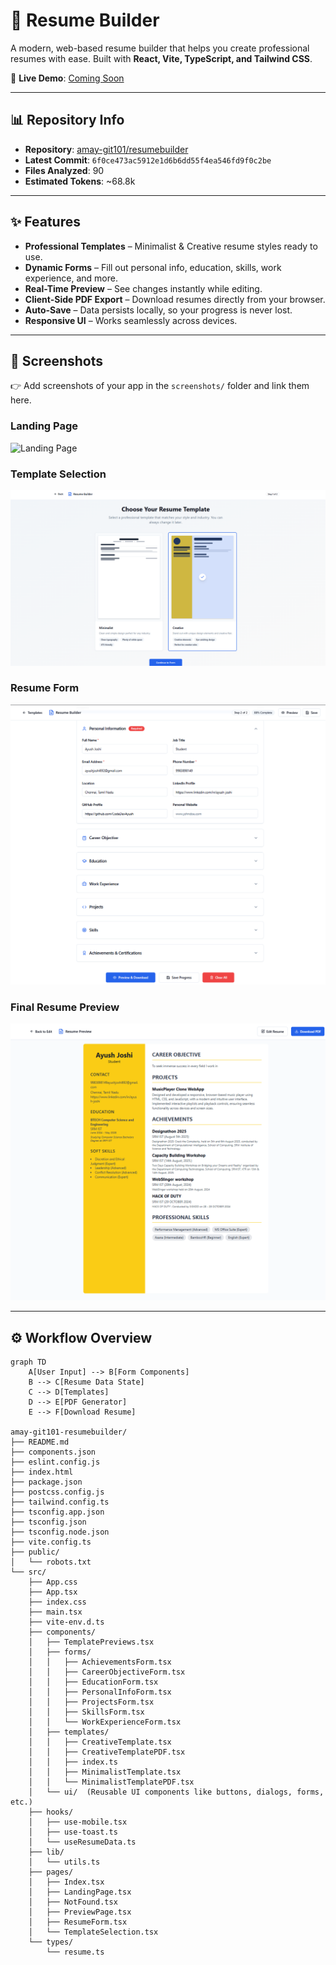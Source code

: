 # 📄 Resume Builder

A modern, web-based resume builder that helps you create professional resumes with ease. Built with **React, Vite, TypeScript, and Tailwind CSS**.

🔗 **Live Demo**: [Coming Soon](#)

---

## 📊 Repository Info

- **Repository**: [amay-git101/resumebuilder](https://github.com/amay-git101/resumebuilder)  
- **Latest Commit**: `6f0ce473ac5912e1d6b6dd55f4ea546fd9f0c2be`  
- **Files Analyzed**: 90  
- **Estimated Tokens**: ~68.8k  

---

## ✨ Features

- **Professional Templates** – Minimalist & Creative resume styles ready to use.  
- **Dynamic Forms** – Fill out personal info, education, skills, work experience, and more.  
- **Real-Time Preview** – See changes instantly while editing.  
- **Client-Side PDF Export** – Download resumes directly from your browser.  
- **Auto-Save** – Data persists locally, so your progress is never lost.  
- **Responsive UI** – Works seamlessly across devices.  

---

## 📸 Screenshots

👉 Add screenshots of your app in the `screenshots/` folder and link them here.  

### Landing Page  
![Landing Page](screenshots/landing.png)

### Template Selection  
![Template Selection](screenshots/templates.png)

### Resume Form  
![Resume Form](screenshots/form.png)

### Final Resume Preview  
![Final Resume Preview](screenshots/preview.png)

---

## ⚙️ Workflow Overview

```mermaid
graph TD
    A[User Input] --> B[Form Components]
    B --> C[Resume Data State]
    C --> D[Templates]
    D --> E[PDF Generator]
    E --> F[Download Resume]

amay-git101-resumebuilder/
├── README.md
├── components.json
├── eslint.config.js
├── index.html
├── package.json
├── postcss.config.js
├── tailwind.config.ts
├── tsconfig.app.json
├── tsconfig.json
├── tsconfig.node.json
├── vite.config.ts
├── public/
│   └── robots.txt
└── src/
    ├── App.css
    ├── App.tsx
    ├── index.css
    ├── main.tsx
    ├── vite-env.d.ts
    ├── components/
    │   ├── TemplatePreviews.tsx
    │   ├── forms/
    │   │   ├── AchievementsForm.tsx
    │   │   ├── CareerObjectiveForm.tsx
    │   │   ├── EducationForm.tsx
    │   │   ├── PersonalInfoForm.tsx
    │   │   ├── ProjectsForm.tsx
    │   │   ├── SkillsForm.tsx
    │   │   └── WorkExperienceForm.tsx
    │   ├── templates/
    │   │   ├── CreativeTemplate.tsx
    │   │   ├── CreativeTemplatePDF.tsx
    │   │   ├── index.ts
    │   │   ├── MinimalistTemplate.tsx
    │   │   └── MinimalistTemplatePDF.tsx
    │   └── ui/  (Reusable UI components like buttons, dialogs, forms, etc.)
    ├── hooks/
    │   ├── use-mobile.tsx
    │   ├── use-toast.ts
    │   └── useResumeData.ts
    ├── lib/
    │   └── utils.ts
    ├── pages/
    │   ├── Index.tsx
    │   ├── LandingPage.tsx
    │   ├── NotFound.tsx
    │   ├── PreviewPage.tsx
    │   ├── ResumeForm.tsx
    │   └── TemplateSelection.tsx
    └── types/
        └── resume.ts
